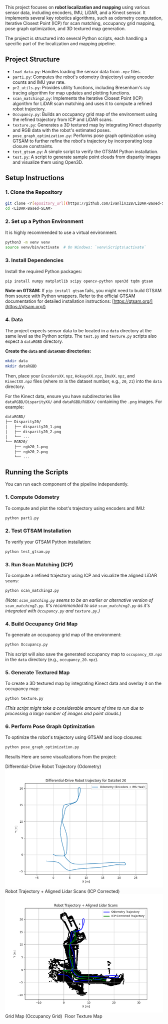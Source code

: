 This project focuses on **robot localization and mapping** using various sensor data, including encoders, IMU, LiDAR, and a Kinect sensor. It implements several key robotics algorithms, such as odometry computation, Iterative Closest Point (ICP) for scan matching, occupancy grid mapping, pose graph optimization, and 3D textured map generation.

The project is structured into several Python scripts, each handling a specific part of the localization and mapping pipeline.

## Project Structure

  * `load_data.py`: Handles loading the sensor data from `.npz` files.
  * `part1.py`: Computes the robot's odometry (trajectory) using encoder counts and IMU yaw rate.
  * `pr2_utils.py`: Provides utility functions, including Bresenham's ray tracing algorithm for map updates and plotting functions.
  * `scan_matching2.py`: Implements the Iterative Closest Point (ICP) algorithm for LiDAR scan matching and uses it to compute a refined robot trajectory.
  * `Occupancy.py`: Builds an occupancy grid map of the environment using the refined trajectory from ICP and LiDAR scans.
  * `texture.py`: Generates a 3D textured map by integrating Kinect disparity and RGB data with the robot's estimated poses.
  * `pose_graph_optimization.py`: Performs pose graph optimization using GTSAM to further refine the robot's trajectory by incorporating loop closure constraints.
  * `test_gtsam.py`: A simple script to verify the GTSAM Python installation.
  * `test.py`: A script to generate sample point clouds from disparity images and visualize them using Open3D.

## Setup Instructions

### 1\. Clone the Repository

```bash
git clone <r[epository_url](https://github.com/ivanlin328/LiDAR-Based-SLAM.git)>
cd <LiDAR-Based-SLAM>
```

### 2\. Set up a Python Environment

It is highly recommended to use a virtual environment.

```bash
python3 -m venv venv
source venv/bin/activate  # On Windows: `venv\Scripts\activate`
```

### 3\. Install Dependencies

Install the required Python packages:

```bash
pip install numpy matplotlib scipy opencv-python open3d tqdm gtsam
```

**Note on GTSAM:**
If `pip install gtsam` fails, you might need to build GTSAM from source with Python wrappers. Refer to the official GTSAM documentation for detailed installation instructions: [https://gtsam.org/](https://gtsam.org/)

### 4\. Data

The project expects sensor data to be located in a `data` directory at the same level as the Python scripts. The `test.py` and `texture.py` scripts also expect a `dataRGBD` directory.

**Create the `data` and `dataRGBD` directories:**

```bash
mkdir data
mkdir dataRGBD
```

Then, place your `EncodersXX.npz`, `HokuyoXX.npz`, `ImuXX.npz`, and `KinectXX.npz` files (where `XX` is the dataset number, e.g., `20`, `21`) into the `data` directory.

For the Kinect data, ensure you have subdirectories like `dataRGBD/DisparityXX/` and `dataRGBD/RGBXX/` containing the `.png` images. For example:

```
dataRGBD/
├── Disparity20/
│   ├── disparity20_1.png
│   ├── disparity20_2.png
│   └── ...
└── RGB20/
    ├── rgb20_1.png
    ├── rgb20_2.png
    └── ...
```

## Running the Scripts

You can run each component of the pipeline independently.

### 1\. Compute Odometry

To compute and plot the robot's trajectory using encoders and IMU:

```bash
python part1.py
```

### 2\. Test GTSAM Installation

To verify your GTSAM Python installation:

```bash
python test_gtsam.py
```

### 3\. Run Scan Matching (ICP)

To compute a refined trajectory using ICP and visualize the aligned LiDAR scans:

```bash
python scan_matching2.py
```

*(Note: `scan_matching.py` seems to be an earlier or alternative version of `scan_matching2.py`. It's recommended to use `scan_matching2.py` as it's integrated with `Occupancy.py` and `texture.py`.)*

### 4\. Build Occupancy Grid Map

To generate an occupancy grid map of the environment:

```bash
python Occupancy.py
```

This script will also save the generated occupancy map to `occupancy_XX.npz` in the `data` directory (e.g., `occupancy_20.npz`).

### 5\. Generate Textured Map

To create a 3D textured map by integrating Kinect data and overlay it on the occupancy map:

```bash
python texture.py
```

*(This script might take a considerable amount of time to run due to processing a large number of images and point clouds.)*

### 6\. Perform Pose Graph Optimization

To optimize the robot's trajectory using GTSAM and loop closures:

```bash
python pose_graph_optimization.py
```
Results
Here are some visualizations from the project:

Differential-Drive Robot Trajectory (Odometry)
![Odemetry](Part1_20.png)
Robot Trajectory + Aligned Lidar Scans (ICP Corrected)
![scan_matching](scan_matching_20.png)
Grid Map (Occupancy Grid)
![]()
Floor Texture Map
![]()
